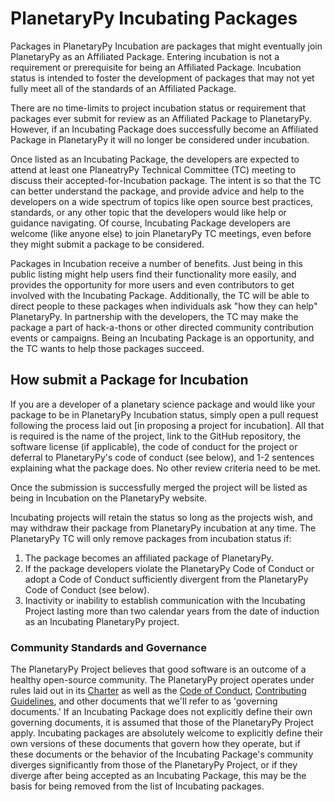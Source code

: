 # PlanetaryPy Incubating Packages

Packages in PlanetaryPy Incubation are packages that might eventually join PlanetaryPy as an Affiliated Package. Entering incubation is not a requirement or prerequisite for being an Affiliated Package. Incubation status is intended to foster the development of packages that may not yet fully meet all of the standards of an Affiliated Package.

There are no time-limits to project incubation status or requirement that packages ever submit for review as an Affiliated Package to PlanetaryPy. However, if an Incubating Package does successfully become an Affiliated Package in PlanetaryPy it will no longer be considered under incubation.

Once listed as an Incubating Package, the developers are expected to attend at least one PlaneatryPy Technical Committee (TC) meeting to discuss their accepted-for-Incubation package. The intent is so that the TC can better understand the package, and provide advice and help to the developers on a wide spectrum of topics like open source best practices, standards, or any other topic that the developers would like help or guidance navigating. Of course, Incubating Package developers are welcome (like anyone else) to join PlanetaryPy TC meetings, even before they might submit a package to be considered.

Packages in Incubation receive a number of benefits. Just being in this public listing might help users find their functionality more easily, and provides the opportunity for more users and even contributors to get involved with the Incubating Package. Additionally, the TC will be able to direct people to these packages when individuals ask "how they can help" PlanetaryPy. In partnership with the developers, the TC may make the package a part of hack-a-thons or other directed community contribution events or campaigns.  Being an Incubating Package is an opportunity, and the TC wants to help those packages succeed.


## How submit a Package for Incubation

If you are a developer of a planetary science package and would like your
package to be in PlanetaryPy Incubation status, simply open a pull request following the process laid out [in proposing a project for incubation]. All that is required is the name of the project, link to the GitHub repository, the software license (if applicable), the code of conduct for the project or deferral to PlanetaryPy's code of conduct (see below), and 1-2 sentences explaining what the package does. No other review criteria need to be met.

Once the submission is successfully merged the project will be listed as being in Incubation on the PlanetaryPy website. 

Incubating projects will retain the status so long as the projects wish, and may withdraw their package from PlanetaryPy incubation at any time. The PlanetaryPy TC will only remove packages from incubation status if: 

1. The package becomes an affiliated package of PlanetaryPy.
2. If the package developers violate the PlanetaryPy Code of Conduct or adopt a Code of Conduct sufficiently divergent from the PlanetaryPy Code of Conduct (see below).
3. Inactivity or inability to establish communication with the Incubating Project lasting more than two calendar years from the date of induction as an Incubating PlanetaryPy project.

### Community Standards and Governance

The PlanetaryPy Project believes that good software is an outcome
of a healthy open-source community.  The PlanetaryPy project operates
under rules laid out in its [Charter](Charter.md) as well as the
[Code of Conduct](Code-Of-Conduct.md), [Contributing
Guidelines](Contributing.md), and other documents that we'll refer
to as 'governing documents.'  If an Incubating Package does not
explicitly define their own governing documents, it is assumed that
those of the PlanetaryPy Project apply. Incubating packages are
absolutely welcome to explicitly define their own versions of these
documents that govern how they operate, but if these documents or
the behavior of the Incubating Package's community diverges
significantly from those of the PlanetaryPy Project, or if they diverge after
being accepted as an Incubating Package, this may be the basis for
being removed from the list of Incubating packages.



[incubation-process]: https://planetarypy.org/packages/incubation-process/
